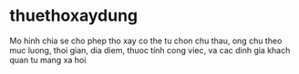 # thuethoxaydung
Mo hinh chia se cho phep tho xay co the tu chon chu thau, ong chu theo muc luong, thoi gian, dia diem, thuoc tính cong viec, va cac dinh gia khach quan tu mang xa hoi
